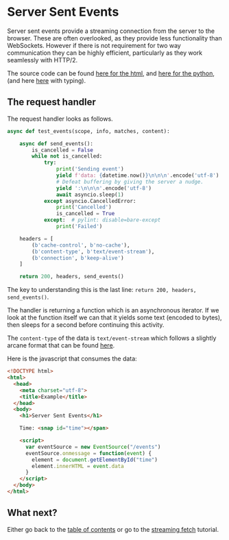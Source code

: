 # Server Sent Events

Server sent events provide a streaming connection from the server to the
browser. These are often overlooked, as they provide less functionality than
WebSockets. However if there is not requirement for two way communication
they can be highly efficient, particularly as they work seamlessly with
HTTP/2.

The source code can be found
[here for the html](../examples/server_sent_events.html),
and [here for the python](../examples/server_sent_events_nt.py),
(and here [here](../examples/server_sent_events.py) with typing).

## The request handler

The request handler looks as follows.

```python
async def test_events(scope, info, matches, content):

    async def send_events():
        is_cancelled = False
        while not is_cancelled:
            try:
                print('Sending event')
                yield f'data: {datetime.now()}\n\n\n'.encode('utf-8')
                # Defeat buffering by giving the server a nudge.
                yield ':\n\n\n'.encode('utf-8')
                await asyncio.sleep(1)
            except asyncio.CancelledError:
                print('Cancelled')
                is_cancelled = True
            except:  # pylint: disable=bare-except
                print('Failed')

    headers = [
        (b'cache-control', b'no-cache'),
        (b'content-type', b'text/event-stream'),
        (b'connection', b'keep-alive')
    ]

    return 200, headers, send_events()
```

The key to understanding this is the last line:
`return 200, headers, send_events()`.

The handler is returning a function which is an asynchronous iterator. If we
look at the function itself we can that it yields some text (encoded to bytes),
then sleeps for a second before continuing this activity.

The `content-type` of the data is `text/event-stream` which follows a slightly
arcane format that can be found [here](https://developer.mozilla.org/en-US/docs/Web/API/Server-sent_events/Using_server-sent_events#Event_stream_format).

Here is the javascript that consumes the data:

```html
<!DOCTYPE html>
<html>
  <head>
    <meta charset="utf-8">
    <title>Example</title>
  </head>
  <body>
    <h1>Server Sent Events</h1>

    Time: <snap id="time"></span>

    <script>
      var eventSource = new EventSource("/events")
      eventSource.onmessage = function(event) {
        element = document.getElementById("time")
        element.innerHTML = event.data
      }
    </script>
  </body>
</html>
```

## What next?

Either go back to the [table of contents](index.md) or go
to the [streaming fetch](streaming-fetch.md) tutorial.
